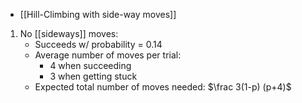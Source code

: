 - [[Hill-Climbing with side-way moves]]

1. No [[sideways]] moves:
	- Succeeds w/ probability = 0.14
	- Average number of moves per trial:
		- 4 when succeeding
		- 3 when getting stuck
	- Expected total number of moves needed:
			$\frac 3(1-p) (p+4)$
			